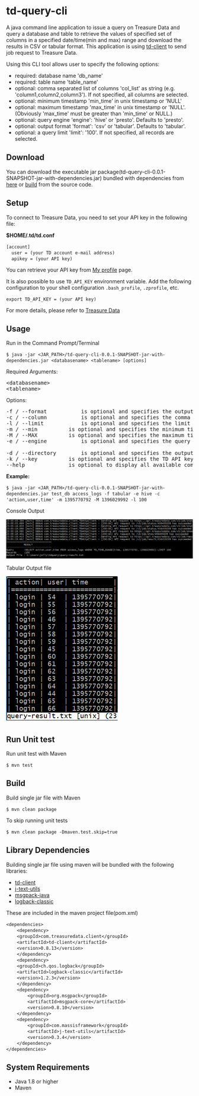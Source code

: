 # td-query-cli
A java command line application to issue a query on Treasure Data and query a database and table to retrieve the values of specified set of columns in a specified date/time(min and max) range and download the results in CSV or tabular format. This application is using [td-client](https://github.com/treasure-data/td-client-java) to send job request to Treasure Data.

Using this CLI tool allows user to specify the following options:
- required: database name 'db_name'
- required: table name 'table_name'
- optional: comma separated list of columns 'col_list' as string (e.g. 'column1,column2,column3'). If not specified, all columns are selected.
- optional: minimum timestamp 'min_time' in unix timestamp or 'NULL'
- optional: maximum timestamp 'max_time' in unix timestamp or 'NULL'.
(Obviously 'max_time' must be greater than 'min_time' or NULL.)
- optional: query engine 'engine': 'hive' or 'presto'. Defaults to 'presto'.
- optional: output format 'format': 'csv' or 'tabular'. Defaults to 'tabular'.
- optional: a query limit 'limit': '100'. If not specified, all records are selected.

## Download
You can download the executable jar package(td-query-cli-0.0.1-SNAPSHOT-jar-with-dependencies.jar) bundled with dependencies from [here](https://drive.google.com/open?id=1OG4eZ7klazdtqU6aAAEV3j3HXtt0Sa_t) or [build](#build) from the source code.

## Setup
To connect to Treasure Data, you need to set your API key in the following file:

**$HOME/.td/td.conf**

```
[account]
  user = (your TD account e-mail address)
  apikey = (your API key)
```

You can retrieve your API key from [My profile](https://console.treasuredata.com/users/current) page.

It is also possible to use `TD_API_KEY` environment variable. Add the following configuration to your shell configuration `.bash_profile`, `.zprofile`, etc.

```
export TD_API_KEY = (your API key)
```

For more details, please refer to [Treasure Data](https://github.com/treasure-data/td-client-java/blob/master/README.md#usage)

## Usage
Run in the Command Prompt/Terminal

```
$ java -jar <JAR_PATH>/td-query-cli-0.0.1-SNAPSHOT-jar-with-dependencies.jar <databasename> <tablename> [options]
```

Required Arguments:
<pre>
&lt;databasename&gt;
&lt;tablename&gt;
</pre>

Options:
<pre>
-f / --format 			is optional and specifies the output format: tabular by default
-c / --column 			is optional and specifies the comma separated list of columns to restrict the result to. Read all columns if not specified.
-l / --limit 			is optional and specifies the limit of records returned. Read all records if not specified.
-m / --min 			is optional and specifies the minimum timestamp: NULL by default
-M / --MAX 			is optional and specifies the maximum timestamp: NULL by default
-e / --engine 			is optional and specifies the query engine: 'presto' by default

-d / --directory		is optional and specifies the output file directory: Out file will be stored in the user HOME directory by default
-k / --key			is optional and specifies the TD API key: Key in $HOME/.td/td.conf or in the variable setting will be used by default
--help				is optional to display all available commands.
</pre>



**Example:** 

```
$ java -jar <JAR_PATH>/td-query-cli-0.0.1-SNAPSHOT-jar-with-dependencies.jar test_db access_logs -f tabular -e hive -c 'action,user,time' -m 1395770792 -M 1396029992 -l 100
```

Console Output

![console](resources/sample-tabular-output-console.png)

Tabular Output file

![tabular](resources/sample-tabular-output-file.png)

 
## Run Unit test
Run unit test with Maven

```
$ mvn test
```

## Build
Build single jar file with Maven

```
$ mvn clean package
```

To skip running unit tests 
```
$ mvn clean package -Dmaven.test.skip=true
```

## Library Dependencies
Building single jar file using maven will be bundled with the following libraries:
- [td-client](https://github.com/treasure-data/td-client-java)
- [j-text-utils](https://code.google.com/archive/p/j-text-utils/)
- [msgpack-java](https://github.com/msgpack/msgpack-java)
- [logback-classic](https://github.com/qos-ch/logback)

These are included in the maven project file(pom.xml)

```
<dependencies>
    <dependency>
	<groupId>com.treasuredata.client</groupId>
	<artifactId>td-client</artifactId>
	<version>0.8.13</version>
    </dependency>
    <dependency>
	<groupId>ch.qos.logback</groupId>
	<artifactId>logback-classic</artifactId>
	<version>1.2.3</version>
    </dependency>
    <dependency>
        <groupId>org.msgpack</groupId>
        <artifactId>msgpack-core</artifactId>
        <version>0.8.10</version>
    </dependency>
    <dependency>
        <groupId>com.massisframework</groupId>
        <artifactId>j-text-utils</artifactId>
        <version>0.3.4</version>
    </dependency>
</dependencies>
```

## System Requirements
- Java 1.8 or higher
- Maven

